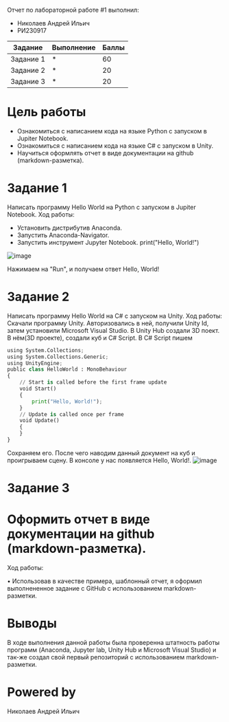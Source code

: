 Отчет по лабораторной работе #1 выполнил:
- Николаев Андрей Ильич
- РИ230917

| Задание | Выполнение | Баллы |
| ------ | ------ | ------ |
| Задание 1 | * | 60 |
| Задание 2 | * | 20 |
| Задание 3 | * | 20 |

# Цель работы
- Ознакомиться с написанием кода на языке Python с запуском в Jupiter Notebook. 
- Ознакомиться с написанием кода на языке C# с запуском в Unity.
- Научиться оформлять отчет в виде документации на github (markdown-разметка).
# Задание 1
Написать программу Hello World на Python с запуском в Jupiter Notebook.
Ход работы:
- Установить дистрибутив Anaconda.
- Запустить Anaconda-Navigator.
- Запустить инструмент Jupyter Notebook.
print("Hello, World!")

![image](https://github.com/user-attachments/assets/7dc047f8-4f0c-47bb-b18a-c03afbcba173)


Нажимаем на "Run", и получаем ответ Hello, World!
# Задание 2
Написать программу Hello World на C# с запуском на Unity.
Ход работы: Скачали программу Unity. Авторизовались в ней, получили Unity Id, затем установили Microsoft Visual Studio. В Unity Hub создали 3D поект. В нём(3D проекте), создали куб и C# Script. В C# Script пишем
```py
using System.Collections;
using System.Collections.Generic;
using UnityEngine;
public class HelloWorld : MonoBehaviour
{
    // Start is called before the first frame update
    void Start()
    {
        print("Hello, World!");
    }
    // Update is called once per frame
    void Update()
    {
    }
}

```

Сохраняем его. После чего наводим данный документ на куб и проигрываем сцену. В консоле у нас появляется Hello, World!.
![image](https://github.com/user-attachments/assets/899f60d6-0bd5-4f33-a6e0-43b0e26ae856)

# Задание 3
# Оформить отчет в виде документации на github (markdown-разметка).

Ход работы:

•	Использовав в качестве примера, шаблонный отчет, я оформил выполнененное задание с GitHub с использованием markdown-разметки.
# Выводы
В ходе выполнения данной работы была проверенна штатность работы программ (Anaconda, Jupyter lab, Unity Hub и Microsoft Visual Studio) и так-же создал свой первый репозиторий с использованием markdown-разметки.
# Powered by
Николаев Андрей Ильич
